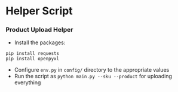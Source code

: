 # Helper Script

### Product Upload Helper

- Install the packages:
```
pip install requests
pip install openpyxl
```
- Configure `env.py` in `config/` directory to the appropriate values
- Run the script as `python main.py --sku --product` for uploading everything